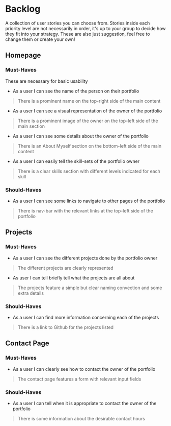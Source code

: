 # Backlog

A collection of user stories you can choose from. Stories inside each priority
level are not necessarily in order, it's up to your group to decide how they fit
into your strategy. These are also just suggestion, feel free to change them or
create your own!

## Homepage

### Must-Haves

These are necessary for basic usability

- As a user I can see the name of the person on their portfolio

> There is a prominent name on the top-right side of the main content

- As a user I can see a visual representation of the owner of the portfolio

> There is a prominent image of the owner on the top-left side of the main
> section

- As a user I can see some details about the owner of the portfolio

> There is an About Myself section on the bottom-left side of the main content

- As a user I can easily tell the skill-sets of the portfolio owner

> There is a clear skills section with different levels indicated for each skill

### Should-Haves

- As a user I can see some links to navigate to other pages of the portfolio

> There is nav-bar with the relevant links at the top-left side of the portfolio

## Projects

### Must-Haves

- As a user I can see the different projects done by the portfolio owner

> The different projects are clearly represented

- As user I can tell briefly tell what the projects are all about

> The projects feature a simple but clear naming convection and some extra
> details

### Should-Haves

- As a user I can find more information concerning each of the projects

> There is a link to Github for the projects listed

## Contact Page

### Must-Haves

- As a user I can clearly see how to contact the owner of the portfolio

> The contact page features a form with relevant input fields

### Should-Haves

- As a user I can tell when it is appropriate to contact the owner of the
  portfolio

> There is some information about the desirable contact hours

